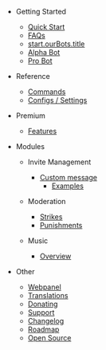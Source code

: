 - Getting Started

  - [Quick Start](/nl/getting-started/quick-start.md)
  - [FAQs](/nl/getting-started/faq.md)
  - [start.ourBots.title](/nl/getting-started/our-bots.md)
  - [Alpha Bot](/nl/getting-started/alpha.md)
  - [Pro Bot](/nl/getting-started/pro.md)

- Reference

  - [Commands](/nl/reference/commands.md)
  - [Configs / Settings](/nl/reference/settings.md)

- Premium

  - [Features](/nl/premium/features.md)

- Modules

  - Invite Management

    - [Custom message](/nl/modules/invites/custom-messages.md)
      - [Examples](/nl/modules/invites/examples.md)

  - Moderation

    - [Strikes](/nl/modules/moderation/strikes.md)
    - [Punishments](/nl/modules/moderation/punishments.md)

  - Music

    - [Overview](/nl/modules/music/overview.md)

- Other

  - [Webpanel](/nl/other/webpanel.md)
  - [Translations](/nl/other/translations.md)
  - [Donating](/nl/other/donating.md)
  - [Support](/nl/other/support.md)
  - [Changelog](/nl/other/changelog.md)
  - [Roadmap](/nl/other/roadmap.md)
  - [Open Source](/nl/other/open-source.md)
